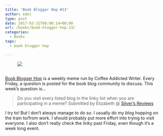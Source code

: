 ```yaml
---
title: 'Book Blogger Hop #13'
author: edel
type: post
date: 2017-03-31T08:00:14+00:00
url: /books/book-blogger-hop-13/
categories:
  - Books
tags:
  - book blogger hop

---
```

<figure><a rel="_nofollow" href="http://www.coffeeaddictedwriter.com/p/blog-page.html"><img src="https://i1.wp.com/3.bp.blogspot.com/-2bKizvp-A9w/WEjGAM4OjJI/AAAAAAAAV50/nU3xHQNtvSQQ8dRsB8OueG061E99KPrYACLcB/s1600/Book%2BBlogger%2BHop%2B%2528Final%2529.png?w=663&#038;ssl=1" data-recalc-dims="1" /></a></figure> 

<a rel="_nofollow" href="http://www.coffeeaddictedwriter.com/p/blog-page.html"></a>

<a rel="_nofollow" href="http://www.coffeeaddictedwriter.com/p/blog-page.html"><br /> </a><a rel="_nofollow" href="http://www.coffeeaddictedwriter.com/p/blog-page.html">Book Blogger Hop</a> is a weekly meme run by Coffee Addicted Writer. Every Friday, a question is posted for the book blog community to discuss. This week&#8217;s question is&#8230;

> Do you visit every listed blog in the linky list when you are participating in a meme? Submitted by Elizabeth @ [Silver&#8217;s Reviews][1]

I try to! But I don&#8217;t always manage to do so. I usually do my blog hopping on the train to/from work. I should probably put more effort into trying to visit everyone. I also don&#8217;t really check the linky past Friday, even though it&#8217;s a week long event.

 [1]: http://silversolara.blogspot.com/